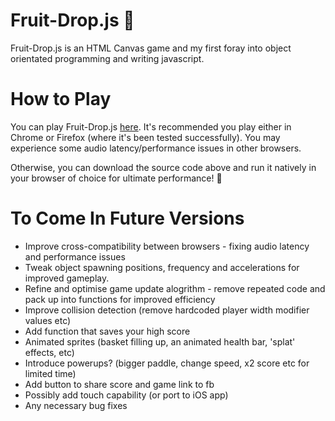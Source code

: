 # Fruit-Drop.js 🍎

Fruit-Drop.js is an HTML Canvas game and my first foray into object orientated programming and writing javascript.

# How to Play

You can play Fruit-Drop.js <a href="http://richvaughan.co.uk/pages/fruit-drop/fruit-drop.html">here</a>. It's recommended you play either in Chrome or Firefox (where it's been tested successfully). You may experience some audio latency/performance issues in other browsers.

Otherwise, you can download the source code above and run it natively in your browser of choice for ultimate performance! 👊

# To Come In Future Versions
* Improve cross-compatibility between browsers - fixing audio latency and performance issues
* Tweak object spawning positions, frequency and accelerations for improved gameplay.
* Refine and optimise game update alogrithm - remove repeated code and pack up into functions for improved efficiency
* Improve collision detection (remove hardcoded player width modifier values etc)
* Add function that saves your high score
* Animated sprites (basket filling up, an animated health bar, 'splat' effects, etc)
* Introduce powerups? (bigger paddle, change speed, x2 score etc for limited time)
* Add button to share score and game link to fb
* Possibly add touch capability (or port to iOS app)
* Any necessary bug fixes
